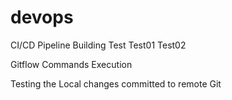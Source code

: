 # devops
CI/CD Pipeline Building
Test
Test01
Test02

Gitflow Commands Execution

Testing the Local changes committed to remote Git 

